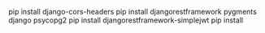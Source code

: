 pip install django-cors-headers
pip install djangorestframework pygments django psycopg2
pip install djangorestframework-simplejwt
pip install
